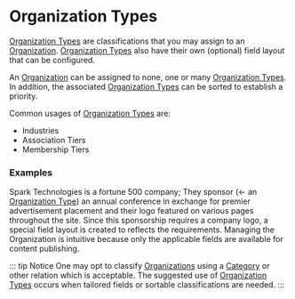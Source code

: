 # Organization Types

[Organization Types] are classifications that you may assign to an [Organization].  [Organization Types] also have their own (optional) field layout
that can be configured.   

An [Organization] can be assigned to none, one or many [Organization Types].  In addition, the associated [Organization Types] can be sorted to establish a priority.

Common usages of [Organization Types] are:
* Industries
* Association Tiers
* Membership Tiers

### Examples
Spark Technologies is a fortune 500 company; They sponsor (<- an [Organization Type]) an annual conference in exchange for premier advertisement placement and their logo featured on various pages throughout the site.
Since this sponsorship requires a company logo, a special field layout is created to reflects the requirements.  Managing the Organization is intuitive because only the applicable fields are available for content publishing.

::: tip Notice
One may opt to classify [Organizations] using a [Category] or other relation which is acceptable.  The suggested use of [Organization Types] occurs when tailored fields or sortable classifications are needed.
:::

[Category]: https://docs.craftcms.com/api/v3/craft-elements-category.html "Category"

[Organizations]: /objects/organization "Organization"
[Organization]: /objects/organization "Organization"
[Organization Types]: /objects/organization-type "Organization Type"
[Organization Type]: /objects/organization-type "Organization Type"
